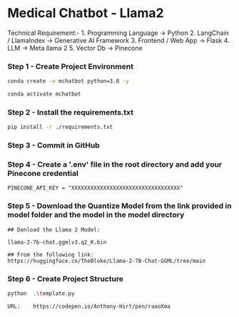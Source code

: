# Medical Chatbot - Llama2

Technical Requirement:-
    1. Programming Language -> Python
    2. LangChain / LlamaIndex -> Generative AI Framework
    3. Frontend / Web App -> Flask
    4. LLM -> Meta llama 2
    5. Vector Db -> Pinecone

### Step 1 - Create Project Environment
```bash
conda create -n mchatbot python=3.8 -y
```

```bash
conda activate mchatbot
```

### Step 2 - Install the requirements.txt
```bash
pip install -r ./requirements.txt
```

### Step 3 - Commit in GitHub


### Step 4 - Create a '.env' file in the root directory and add your Pinecone credential

```
PINECONE_API_KEY = "XXXXXXXXXXXXXXXXXXXXXXXXXXXXXXXXXX"
```

### Step 5 - Download the Quantize Model from the link provided in model folder and the model in the model directory

```
## Donload the Llama 2 Model:

llama-2-7b-chat.ggmlv3.q2_K.bin

## From the following link:
https://huggingface.co/TheBloke/Llama-2-7B-Chat-GGML/tree/main

```

### Step 6 - Create Project Structure

```bash
python  .\template.py

```

```Chatbot HTML UI
URL:    https://codepen.io/Anthony-Hirt/pen/raaoXma
```

